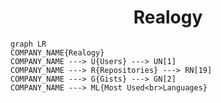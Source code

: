 <h1 align="center">Realogy</h1>

```mermaid
graph LR
COMPANY_NAME{Realogy}
COMPANY_NAME ---> U{Users} ---> UN[1]
COMPANY_NAME ---> R{Repositories} ---> RN[19]
COMPANY_NAME ---> G{Gists} ---> GN[2]
COMPANY_NAME ---> ML{Most Used<br>Languages}
```
